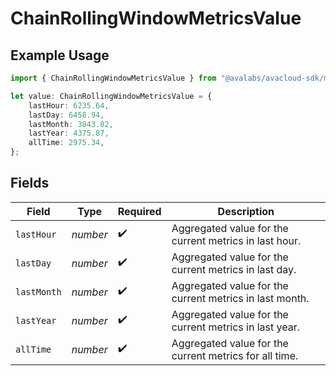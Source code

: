 # ChainRollingWindowMetricsValue

## Example Usage

```typescript
import { ChainRollingWindowMetricsValue } from "@avalabs/avacloud-sdk/models/components";

let value: ChainRollingWindowMetricsValue = {
    lastHour: 6235.64,
    lastDay: 6458.94,
    lastMonth: 3843.82,
    lastYear: 4375.87,
    allTime: 2975.34,
};
```

## Fields

| Field                                                   | Type                                                    | Required                                                | Description                                             |
| ------------------------------------------------------- | ------------------------------------------------------- | ------------------------------------------------------- | ------------------------------------------------------- |
| `lastHour`                                              | *number*                                                | :heavy_check_mark:                                      | Aggregated value for the current metrics in last hour.  |
| `lastDay`                                               | *number*                                                | :heavy_check_mark:                                      | Aggregated value for the current metrics in last day.   |
| `lastMonth`                                             | *number*                                                | :heavy_check_mark:                                      | Aggregated value for the current metrics in last month. |
| `lastYear`                                              | *number*                                                | :heavy_check_mark:                                      | Aggregated value for the current metrics in last year.  |
| `allTime`                                               | *number*                                                | :heavy_check_mark:                                      | Aggregated value for the current metrics for all time.  |